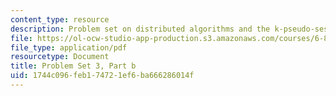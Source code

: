 ```yaml
---
content_type: resource
description: Problem set on distributed algorithms and the k-pseudo-session problem.
file: https://ol-ocw-studio-app-production.s3.amazonaws.com/courses/6-852j-distributed-algorithms-fall-2009/1744c096feb174721ef6ba666286014f_MIT6_852JF09_pset3b.pdf
file_type: application/pdf
resourcetype: Document
title: Problem Set 3, Part b
uid: 1744c096-feb1-7472-1ef6-ba666286014f
---
```


